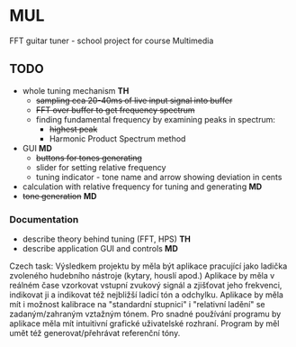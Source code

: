 # MUL
FFT guitar tuner - school project for course Multimedia

## TODO
- whole tuning mechanism **TH**
  - ~~sampling cca 20-40ms of live input signal into buffer~~
  - ~~FFT over buffer to get frequency spectrum~~
  - finding fundamental frequency by examining peaks in spectrum:
    - ~~highest peak~~
    - Harmonic Product Spectrum method
- GUI **MD**
  - ~~buttons for tones generating~~
  - slider for setting relative frequency
  - tuning indicator - tone name and arrow showing deviation in cents
- calculation with relative frequency for tuning and generating **MD**
- ~~tone generation~~ **MD**

### Documentation
  - describe theory behind tuning (FFT, HPS) **TH**
  - describe application GUI and controls **MD**

Czech task:
Výsledkem projektu by měla být aplikace pracující jako ladička zvoleného hudebního nástroje (kytary, houslí apod.) Aplikace by měla v reálném čase vzorkovat vstupní zvukový signál a zjišťovat jeho frekvenci, indikovat ji a indikovat též nejbližší ladicí tón a odchylku. Aplikace by měla mít i možnost kalibrace na "standardní stupnici" i "relativní ladění" se zadaným/zahraným vztažným tónem. Pro snadné používání programu by aplikace měla mít intuitivní grafické uživatelské rozhraní. Program by měl umět též generovat/přehrávat referenční tóny.
